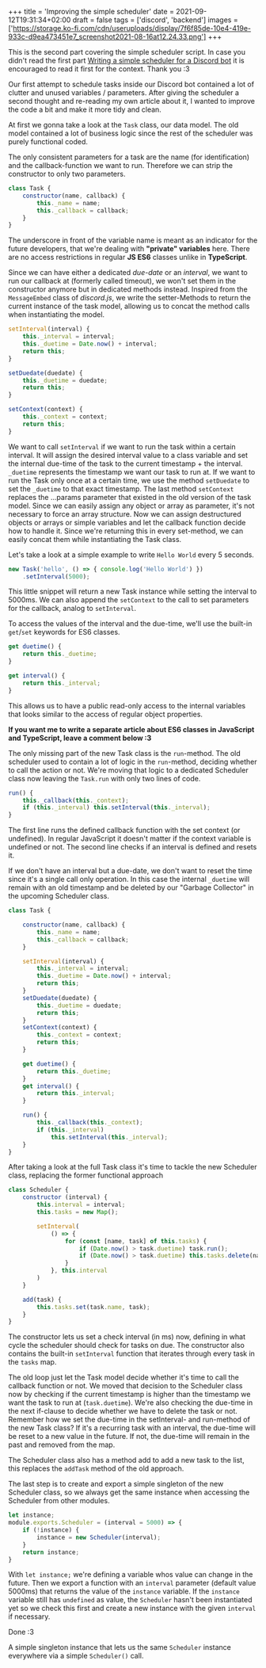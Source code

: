 +++
title = 'Improving the simple scheduler'
date = 2021-09-12T19:31:34+02:00
draft = false
tags = ['discord', 'backend']
images = ['https://storage.ko-fi.com/cdn/useruploads/display/7f6f85de-10e4-419e-933c-d9ea473451e7_screenshot2021-08-16at12.24.33.png']
+++

This is the second part covering the simple scheduler script. In case you didn't read the first part [Writing a simple scheduler for a Discord bot](/posts/2021/08-17-simple-scheduler-discord-bot/) it is encouraged to read it first for the context. Thank you :3


Our first attempt to schedule tasks inside our Discord bot contained a lot of clutter and unused variables / parameters. After giving the scheduler a second thought and re-reading my own article about it, I wanted to improve the code a bit and make it more tidy and clean.

At first we gonna take a look at the `Task` class, our data model. The old model contained a lot of business logic since the rest of the scheduler was purely functional coded.

The only consistent parameters for a task are the name (for identification) and the callback-function we want to run. Therefore we can strip the constructor to only two parameters.

```js
class Task {
    constructor(name, callback) {
        this._name = name;
        this._callback = callback;
    }
}
```

The underscore in front of the variable name is meant as an indicator for the future developers, that we're dealing with **"private" variables** here. There are no access restrictions in regular **JS ES6** classes unlike in **TypeScript**.

Since we can have either a dedicated *due-date* or an *interval*, we want to run our callback at (formerly called timeout), we won't set them in the constructor anymore but in dedicated methods instead. Inspired from the `MessageEmbed` class of *discord.js*, we write the setter-Methods to return the current instance of the task model, allowing us to concat the method calls when instantiating the model.

```js
setInterval(interval) {
    this._interval = interval;
    this._duetime = Date.now() + interval;
    return this;
}

setDuedate(duedate) {
    this._duetime = duedate;
    return this;
}

setContext(context) {
    this._context = context;
    return this;
}
```

We want to call `setInterval` if we want to run the task within a certain interval. It will assign the desired interval value to a class variable and set the internal due-time of the task to the current timestamp + the interval. `_duetime` represents the timestamp we want our task to run at. If we want to run the Task only once at a certain time, we use the method `setDuedate` to set the `_duetime` to that exact timestamp. The last method `setContext` replaces the ...params parameter that existed in the old version of the task model. Since we can easily assign any object or array as parameter, it's not necessary to force an array structure. Now we can assign destructured objects or arrays or simple variables and let the callback function decide how to handle it. Since we're returning this in every set-method, we can easily concat them while instantiating the Task class.

Let's take a look at a simple example to write `Hello World` every 5 seconds.
```js
new Task('hello', () => { console.log('Hello World') })
    .setInterval(5000);
```

This little snippet will return a new Task instance while setting the interval to 5000ms. We can also append the `setContext` to the call to set parameters for the callback, analog to `setInterval`.

To access the values of the interval and the due-time, we'll use the built-in `get`/`set` keywords for ES6 classes.
```js
get duetime() {
    return this._duetime;
}

get interval() {
    return this._interval;
}
```
This allows us to have a public read-only access to the internal variables that looks similar to the access of regular object properties.

**If you want me to write a separate article about ES6 classes in JavaScript and TypeScript, leave a comment below :3**

The only missing part of the new Task class is the `run`-method. The old scheduler used to contain a lot of logic in the `run`-method, deciding whether to call the action or not. We're moving that logic to a dedicated Scheduler class now leaving the `Task.run` with only two lines of code.
```js
run() {
    this._callback(this._context);
    if (this._interval) this.setInterval(this._interval);
}
```

The first line runs the defined callback function with the set context (or undefined). In regular JavaScript it doesn't matter if the context variable is undefined or not. The second line checks if an interval is defined and resets it. 

If we don't have an interval but a due-date, we don't want to reset the time since it's a single call only operation. In this case the internal `_duetime` will remain with an old timestamp and be deleted by our "Garbage Collector" in the upcoming Scheduler class.

```js
class Task {

    constructor(name, callback) {
        this._name = name;
        this._callback = callback;
    }

    setInterval(interval) {
        this._interval = interval;
        this._duetime = Date.now() + interval;
        return this;
    }
    setDuedate(duedate) {
        this._duetime = duedate;
        return this;
    }
    setContext(context) {
        this._context = context;
        return this;
    }

    get duetime() {
        return this._duetime;
    }
    get interval() {
        return this._interval;
    }

    run() {
        this._callback(this._context);
        if (this._interval) 
            this.setInterval(this._interval);
    }
}
```

After taking a look at the full Task class it's time to tackle the new Scheduler class, replacing the former functional approach

```js
class Scheduler {
    constructor (interval) {
        this.interval = interval;
        this.tasks = new Map();

        setInterval(
            () => {
                for (const [name, task] of this.tasks) {
                    if (Date.now() > task.duetime) task.run();
                    if (Date.now() > task.duetime) this.tasks.delete(name);
                }
            }, this.interval
        )
    }

    add(task) {
        this.tasks.set(task.name, task);
    }
}
```

The constructor lets us set a check interval (in ms) now, defining in what cycle the scheduler should check for tasks on due. The constructor also contains the built-in `setInterval` function that iterates through every task in the `tasks` map.

The old loop just let the Task model decide whether it's time to call the callback function or not. We moved that decision to the Scheduler class now by checking if the current timestamp is higher than the timestamp we want the task to run at (`task.duetime`). We're also checking the due-time in the next if-clause to decide whether we have to delete the task or not. Remember how we set the due-time in the setInterval- and run-method of the new Task class? If it's a recurring task with an interval, the due-time will be reset to a new value in the future. If not, the due-time will remain in the past and removed from the map.

The Scheduler class also has a method add to add a new task to the list, this replaces the `addTask` method of the old approach.

The last step is to create and export a simple singleton of the new Scheduler class, so we always get the same instance when accessing the Scheduler from other modules.

```js
let instance;
module.exports.Scheduler = (interval = 5000) => {
    if (!instance) {
        instance = new Scheduler(interval);
    }
    return instance;
}
```

With `let instance;` we're defining a variable whos value can change in the future. Then we export a function with an `interval` parameter (default value 5000ms) that returns the value of the `instance` variable. If the `instance` variable still has `undefined` as value, the `Scheduler` hasn't been instantiated yet so we check this first and create a new instance with the given `interval` if necessary. 

Done :3 

A simple singleton instance that lets us the same `Scheduler` instance everywhere via a simple `Scheduler()` call.
